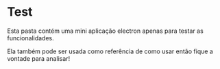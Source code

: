 # Test

Esta pasta contém uma mini aplicação electron apenas para testar as funcionalidades.

Ela também pode ser usada como referência de como usar então fique a vontade para analisar!